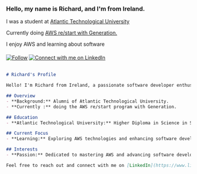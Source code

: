 <h3>Hello, my name is Richard, and I'm from Ireland.</h3>
<p>I was a student at <a href="https://www.gmit.ie/higher-diploma-in-science-in-software-development">Atlantic Technological University</a></p>

<p>Currently doing <a 
href="https://ireland.generation.org/dublin/aws-restart"> AWS re/start with Generation.</a></p> 

I enjoy AWS and learning about software
<br>
<div style="margin-top: 20px;">
  <a href="https://github.com/Richard-JWE"><img src="https://img.shields.io/github/followers/Richard-JWE?label=Follow&style=social" alt="Follow" /></a>
  <a href="https://www.linkedin.com/in/richard-jameson-b89730133/" class="custom-linkedin-btn">
    <img src="https://img.shields.io/badge/LinkedIn-Connect-blue?style=for-the-badge&logo=linkedin" alt="Connect with me on LinkedIn" />
  </a>
</div>
<br>




```markdown
# Richard's Profile

Hello! I'm Richard from Ireland, a passionate software developer enthusiastic about AWS.

## Overview
- **Background:** Alumni of Atlantic Technological University.
- **Currently :** doing the AWS re/start program with Generation.

## Education
- **Atlantic Technological University:** Higher Diploma in Science in Software Development.

## Current Focus
- **Learning:** Exploring AWS technologies and enhancing software development skills.

## Interests
- **Passion:** Dedicated to mastering AWS and advancing software development expertise.

Feel free to reach out and connect with me on [LinkedIn](https://www.linkedin.com/in/richard-jameson-b89730133/). Let's share and learn together!
```




